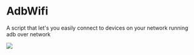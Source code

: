 # AdbWifi

A script that let's you easily connect to devices on your network running adb over network

![](http://puu.sh/huy50/be65c02443.png)
